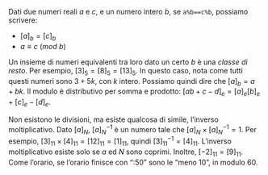 Dati due numeri reali $a$ e $c$, e un numero intero $b$, se `a%b==c%b`, possiamo scrivere:

* $[a]_b = [c]_b$
* $a ≡ c\ (mod\ b)$

Un insieme di numeri equivalenti tra loro dato un certo $b$ è una *classe di resto*.
Per esempio, $[3]_5=[8]_5=[13]_5$.
In questo caso, nota come tutti questi numeri sono $3+5k$, con $k$ intero.
Possiamo quindi dire che $[a]_b=a+bk$.
Il modulo è distributivo per somma e prodotto: $[ab+c-d]_e=[a]_e[b]_e+[c]_e-[d]_e$.

Non esistono le divisioni, ma esiste qualcosa di simile, l’inverso moltiplicativo.
Dato $[a]_N$, $[a]_N^{-1}$ è un numero tale che $[a]_N×[a]_N^{-1} = 1$.
Per esempio, $[3]_{11}×[4]_{11}=[12]_{11}=[1]_{11}$, quindi $[3]_{11}^{-1} = [4]_{11}$.
L’inverso moltiplicativo esiste solo se $a$ ed $N$ sono coprimi.
Inoltre, $[-2]_{11}=[9]_{11}$. Come l’orario, se l’orario finisce con “:50” sono le “meno 10”, in modulo 60.